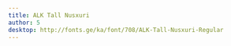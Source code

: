 ```yaml
---
title: ALK Tall Nusxuri
author: 5
desktop: http://fonts.ge/ka/font/708/ALK-Tall-Nusxuri-Regular
---
```

